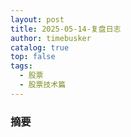 ```yaml
---
layout: post
title: 2025-05-14-复盘日志
author: timebusker
catalog: true
top: false
tags:
  - 股票
  - 股票技术篇
---
```

### 摘要





